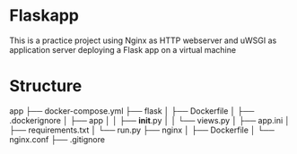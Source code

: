 # Flaskapp

This is a practice project using Nginx as HTTP webserver and uWSGI as application server deploying a Flask app on a virtual machine

# Structure
app
├── docker-compose.yml
├── flask
│   ├── Dockerfile
│   ├── .dockerignore
│   ├── app
│   │   ├── __init__.py
│   │   └── views.py
│   ├── app.ini
│   ├── requirements.txt
│   └── run.py
├── nginx
│   ├── Dockerfile
│   └── nginx.conf
├── .gitignore

